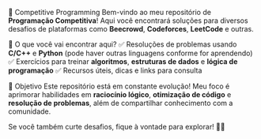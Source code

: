 🚀 Competitive Programming
Bem-vindo ao meu repositório de **Programação Competitiva**! Aqui você encontrará soluções para diversos desafios de plataformas como **Beecrowd**, **Codeforces**, **LeetCode** e outras.

📌 O que você vai encontrar aqui?
✅ Resoluções de problemas usando **C/C++** e **Python** (pode haver outras linguagens conforme for aprendendo)
✅ Exercícios para treinar **algoritmos**, **estruturas de dados** e **lógica de programação**
✅ Recursos úteis, dicas e links para consulta

🎯 Objetivo
Este repositório está em constante evolução! Meu foco é aprimorar habilidades em **raciocínio lógico**, **otimização de código** e **resolução de problemas**, além de compartilhar conhecimento com a comunidade.

Se você também curte desafios, fique à vontade para explorar! 🚀💡
